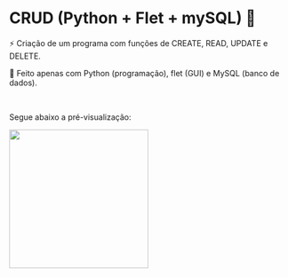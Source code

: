 # CRUD (Python + Flet + mySQL) 📲

⚡ Criação de um programa com funções de CREATE, READ, UPDATE e DELETE.


📄 Feito apenas com Python (programação), flet (GUI) e MySQL (banco de dados).

<br>

Segue abaixo a pré-visualização:

<img src="https://github.com/ViniciusBaessi/CRUD-Python/blob/main/CRUD/assets/interface.png" alt="" style="width:250px;">
